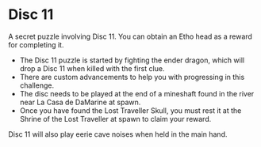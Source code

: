 # Disc 11

A secret puzzle involving Disc 11. You can obtain an Etho head as a reward for completing it.

* The Disc 11 puzzle is started by fighting the ender dragon, which will drop a Disc 11 when killed with the first clue.
* There are custom advancements to help you with progressing in this challenge.
* The disc needs to be played at the end of a mineshaft found in the river near La Casa de DaMarine at spawn.
* Once you have found the Lost Traveller Skull, you must rest it at the Shrine of the Lost Traveller at spawn to claim your reward.

Disc 11 will also play eerie cave noises when held in the main hand.
